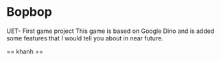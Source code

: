 # Bopbop
UET- First game project
This game is based on Google Dino and is added some features that I would tell you about in near future.

== khanh ==





